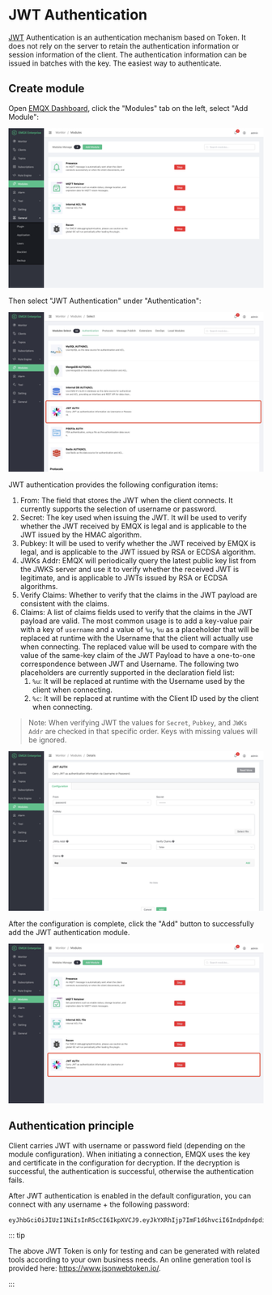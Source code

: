 # JWT Authentication

[JWT](https://JWT.io/) Authentication is an authentication mechanism based on Token. It does not rely on the server to retain the authentication information or session information of the client. The authentication information can be issued in batches with the key. The easiest way to authenticate.

## Create module

Open [EMQX Dashboard](http://127.0.0.1:18083/#/modules), click the "Modules" tab on the left, select "Add Module":

![](./assets/auth_jwt1.png)

Then select "JWT Authentication" under "Authentication":

![](./assets/auth_jwt2.png)

JWT authentication provides the following configuration items:

1. From: The field that stores the JWT when the client connects. It currently supports the selection of username or password.
2. Secret: The key used when issuing the JWT. It will be used to verify whether the JWT received by EMQX is legal and is applicable to the JWT issued by the HMAC algorithm.
3. Pubkey: It will be used to verify whether the JWT received by EMQX is legal, and is applicable to the JWT issued by RSA or ECDSA algorithm.
4. JWKs Addr: EMQX will periodically query the latest public key list from the JWKS server and use it to verify whether the received JWT is legitimate, and is applicable to JWTs issued by RSA or ECDSA algorithms.
5. Verify Claims: Whether to verify that the claims in the JWT payload are consistent with the claims.
6. Claims: A list of claims fields used to verify that the claims in the JWT payload are valid. The most common usage is to add a key-value pair with a key of `username` and a value of `%u`, `%u` as a placeholder that will be replaced at runtime with the Username that the client will actually use when connecting. The replaced value will be used to compare with the value of the same-key claim of the JWT Payload to have a one-to-one correspondence between JWT and Username. The following two placeholders are currently supported in the declaration field list:
    1. `%u`: It will be replaced at runtime with the Username used by the client when connecting.
    2. `%c`: It will be replaced at runtime with the Client ID used by the client when connecting.

> Note: When verifying JWT the values for `Secret`, `Pubkey`, and `JWKs Addr` are checked in that specific order. Keys with missing values will be ignored.

![](./assets/auth_jwt3.png)

After the configuration is complete, click the "Add" button to successfully add the JWT authentication module.

![](./assets/auth_jwt4.png)

## Authentication principle

Client carries JWT with username or password field (depending on the module configuration). When initiating a connection, EMQX uses the key and certificate in the configuration for decryption. If the decryption is successful, the authentication is successful, otherwise the authentication fails.

After JWT authentication is enabled in the default configuration, you can connect with any username + the following password:

```bash
eyJhbGciOiJIUzI1NiIsInR5cCI6IkpXVCJ9.eyJkYXRhIjp7ImF1dGhvciI6IndpdndpdiIsInNpdGUiOiJodHRwczovL3dpdndpdi5jb20ifSwiZXhwIjoxNTgyMjU1MzYwNjQyMDAwMCwiaWF0IjoxNTgyMjU1MzYwfQ.FdyAx2fYahm6h3g47m88ttyINzptzKy_speimyUcma4
```

::: tip

The above JWT Token is only for testing and can be generated with related tools according to your own business needs. An online generation tool is provided here: https://www.jsonwebtoken.io/.

:::

